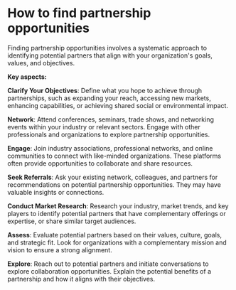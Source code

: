 # How to find partnership opportunities

Finding partnership opportunities involves a systematic approach to identifying potential partners that align with your organization's goals, values, and objectives.

**Key aspects:**

**Clarify Your Objectives**: Define what you hope to achieve through partnerships, such as expanding your reach, accessing new markets, enhancing capabilities, or achieving shared social or environmental impact.

**Network**: Attend conferences, seminars, trade shows, and networking events within your industry or relevant sectors. Engage with other professionals and organizations to explore partnership opportunities.

**Engage**: Join industry associations, professional networks, and online communities to connect with like-minded organizations. These platforms often provide opportunities to collaborate and share resources.

**Seek Referrals**: Ask your existing network, colleagues, and partners for recommendations on potential partnership opportunities. They may have valuable insights or connections.

**Conduct Market Research**: Research your industry, market trends, and key players to identify potential partners that have complementary offerings or expertise, or share similar target audiences.

**Assess**: Evaluate potential partners based on their values, culture, goals, and strategic fit. Look for organizations with a complementary mission and vision to ensure a strong alignment.

**Explore**: Reach out to potential partners and initiate conversations to explore collaboration opportunities. Explain the potential benefits of a partnership and how it aligns with their objectives.
